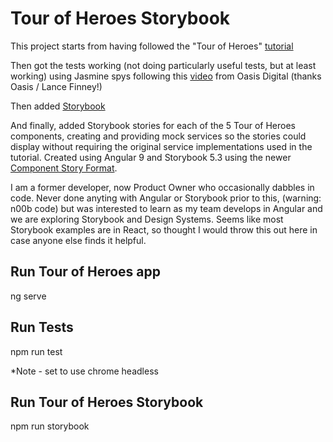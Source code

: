 # Tour of Heroes Storybook

This project starts from having followed the "Tour of Heroes" [tutorial](https://angular.io/tutorial)

Then got the tests working (not doing particularly useful tests, but at least working) using Jasmine spys following this [video](https://www.youtube.com/watch?v=S0LxogWSMzE) from Oasis Digital (thanks Oasis / Lance Finney!)

Then added [Storybook](https://github.com/storybookjs/storybook)

And finally, added Storybook stories for each of the 5 Tour of Heroes components, creating and providing mock services so the stories could display without requiring the original service implementations used in the tutorial.  Created using Angular 9 and Storybook 5.3 using the newer [Component Story Format](https://storybook.js.org/docs/formats/component-story-format/).

I am a former developer, now Product Owner who occasionally dabbles in code.  Never done anyting with Angular or Storybook prior to this, (warning: n00b code) but was interested to learn as my team develops in Angular and we are exploring Storybook and Design Systems.  Seems like most Storybook examples are in React, so thought I would throw this out here in case anyone else finds it helpful.

## Run Tour of Heroes app

ng serve

## Run Tests

npm run test

*Note - set to use chrome headless

## Run Tour of Heroes Storybook

npm run storybook

